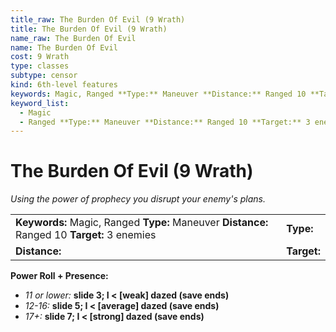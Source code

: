 ```yaml
---
title_raw: The Burden Of Evil (9 Wrath)
title: The Burden Of Evil (9 Wrath)
name_raw: The Burden Of Evil
name: The Burden Of Evil
cost: 9 Wrath
type: classes
subtype: censor
kind: 6th-level features
keywords: Magic, Ranged **Type:** Maneuver **Distance:** Ranged 10 **Target:** 3 enemies
keyword_list:
  - Magic
  - Ranged **Type:** Maneuver **Distance:** Ranged 10 **Target:** 3 enemies
---
```


# The Burden Of Evil (9 Wrath)

*Using the power of prophecy you disrupt your enemy's plans.*

|                                                                                              |             |
| :------------------------------------------------------------------------------------------- | :---------- |
| **Keywords:** Magic, Ranged **Type:** Maneuver **Distance:** Ranged 10 **Target:** 3 enemies | **Type:**   |
| **Distance:**                                                                                | **Target:** |

**Power Roll + Presence:**

- *11 or lower:* **slide 3; I \< \[weak\] dazed (save ends)**
- *12-16:* **slide 5; I \< \[average\] dazed (save ends)**
- *17+:* **slide 7; I \< \[strong\] dazed (save ends)**
